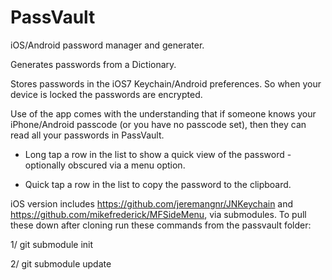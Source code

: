 PassVault
=========

iOS/Android password manager and generater.

Generates passwords from a Dictionary.

Stores passwords in the iOS7 Keychain/Android preferences. So when your device is locked the passwords are encrypted.

Use of the app comes with the understanding that if someone knows your iPhone/Android passcode (or you have no passcode set), then they can read all your passwords in PassVault.

- Long tap a row in the list to show a quick view of the password - optionally obscured via a menu option.

- Quick tap a row in the list to copy the password to the clipboard.

iOS version includes https://github.com/jeremangnr/JNKeychain and https://github.com/mikefrederick/MFSideMenu, via submodules. To pull these down after cloning run these commands from the passvault folder:

1/ git submodule init

2/ git submodule update
